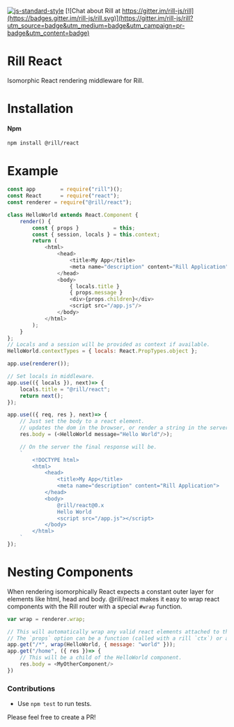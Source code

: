[![js-standard-style](https://img.shields.io/badge/code%20style-standard-brightgreen.svg)](http://standardjs.com/)
[![Chat about Rill at https://gitter.im/rill-js/rill](https://badges.gitter.im/rill-js/rill.svg)](https://gitter.im/rill-js/rill?utm_source=badge&utm_medium=badge&utm_campaign=pr-badge&utm_content=badge)

# Rill React
Isomorphic React rendering middleware for Rill.

# Installation

#### Npm
```console
npm install @rill/react
```

# Example

```javascript
const app        = require("rill")();
const React      = require("react");
const renderer = require("@rill/react");

class HelloWorld extends React.Component {
	render() {
		const { props }           = this;
		const { session, locals } = this.context;
		return (
			<html>
				<head>
					<title>My App</title>
					<meta name="description" content="Rill Application"/>
				</head>
				<body>
					{ locals.title }
					{ props.message }
					<div>{props.children}</div>
					<script src="/app.js"/>
				</body>
			</html>
		);
	}
};
// Locals and a session will be provided as context if available.
HelloWorld.contextTypes = { locals: React.PropTypes.object };

app.use(renderer());

// Set locals in middleware.
app.use(({ locals }), next)=> {
	locals.title = "@rill/react";
	return next();
});

app.use(({ req, res }, next)=> {
	// Just set the body to a react element.
	// updates the dom in the browser, or render a string in the server.
	res.body = (<HelloWorld message="Hello World"/>);

	// On the server the final response will be.
	`
		<!DOCTYPE html>
		<html>
			<head>
				<title>My App</title>
				<meta name="description" content="Rill Application">
			</head>
			<body>
				@rill/react@0.x
				Hello World
				<script src="/app.js"></script>
			</body>
		</html>
	`
});
```

# Nesting Components
When rendering isomorphically React expects a constant outer layer for elements like html, head and body.
@rill/react makes it easy to wrap react components with the Rill router with a special `#wrap` function.

```js
var wrap = renderer.wrap;

// This will automatically wrap any valid react elements attached to the body with the `HelloWorld` component.
// The `props` option can be a function (called with a rill `ctx`) or an object.
app.get("/*", wrap(HelloWorld, { message: "world" }));
app.get("/home", ({ res })=> {
	// This will be a child of the HelloWorld component.
	res.body = <MyOtherComponent/>
})
```

### Contributions

* Use `npm test` to run tests.

Please feel free to create a PR!
